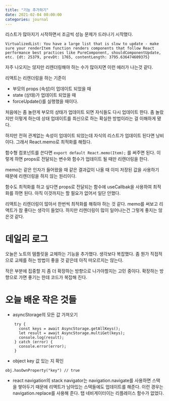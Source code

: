 ```yaml
---
title: "기능 추가하기"
date: 2021-02-04 00:00:00
categories: journal
---
```


리스트가 많아지기 시작하면서 조금씩 성능 문제가 드러나기 시작했다.

```
VirtualizedList: You have a large list that is slow to update - make sure your renderItem function renders components that follow React performance best practices like PureComponent, shouldComponentUpdate, etc. {dt: 25379, prevDt: 1765, contentLength: 3795.636474609375}
```

자주 나오지는 않지만 리렌더링해야 하는 수가 많아지면 이런 에러가 나는것 같다.

리액트는 리렌더링을 하는 기준이

- 부모의 props (속성)이 업데이트 되었을 때
- state (상태)가 업데이트 되었을 때
- forceUpdate()를 실행했을 때이다.

처음에는 좀 놀란게 부모의 상태가 업데이트 되면 자식들도 다시 업데이트 한다. 좀 놀랐지만 이렇게 하는데 상태 업데이트를 최신으로 하는 확실한 방법이라는 걸 이해하게 됐다.

하지만 전혀 관계없는 속성이 업데이트 되었는데 자식의 리스트가 업데이트 된다면 낭비이다. 그래서 React.memo로 최적화를 해줬다.

함수형 컴포넌트를 쓴다면 `export default React.memo(Item);` 를 써주면 된다. 이렇게 하면 props로 전달되는 변수와 함수가 업데이트 될 때만 리렌더링을 한다.

memo는 같은 인자가 들어왔을 때 같은 결과값이 나올 때 이미 저장된 값을 사용하기 때문에 리렌더링을 하지 않는 원리이다.

함수도 최적화를 하고 싶다면 props로 전달되는 함수에 useCallbak을 사용하여 최적화를 하면 된다. 아직 이것까지는 할 필요가 없어서 일단 안했다.

리액트는 리렌더링이 많아서 한번씩 최적화를 해줘야 하는 것 같다. memo를 써보고 리액트가 참 좋다는 생각이 들었다. 하지만 리렌더링이 많이 일어나는건 그렇게 좋지는 않은것 같다.

# 데일리 로그

오늘은 노트의 템플릿을 교체하는 기능을 추가했다. 생각보다 복잡했다. 좀 뭔가 직접적으로 교체를 하는 방법이 좋을 것 같은데 아직 떠오르지는 않는다.

작은 부분에 집중할 지 좀 더 확장하는 방향으로 나가야할지는 고민 중이다. 확장하는 방향으로 가면 좋기는 한데 코드가 복잡해 진다.

# 오늘 배운 작은 것들

- asyncStorage의 모든 값 가져오기

```
    try {
      const keys = await AsyncStorage.getAllKeys();
      let result = await AsyncStorage.multiGet(keys);
      console.log(result);
    } catch (error) {
      console.error(error);
    }
```

- object key 값 있는 지 확인

`obj.hasOwnProperty("key") // true`

- react navigation의 stack navigator는 navigation.navigate를 사용하면 스택을 쌓아두기 때문에 리액트가 남아있는 스택들에도 업데이트를 해준다. 이런 경우는 navigation.replace를 사용해 준다. 탭 네비게이터이는 리플레이스 함수가 없었다.

